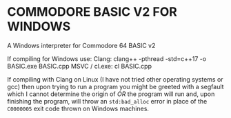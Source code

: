 # COMMODORE BASIC V2 FOR WINDOWS

A Windows interpreter for Commodore 64 BASIC v2

If compiling for Windows use:
  Clang: clang++ -pthread -std=c++17 -o BASIC.exe BASIC.cpp
  MSVC / cl.exe: cl BASIC.cpp
  
If compiling with Clang on Linux (I have not tried other operating systems or gcc) then upon trying to run a program you might be greeted with a segfault which I cannot determine the origin of _OR_ the program will run and, upon finishing the program, will throw an `std:bad_alloc` error in place of the `C0000005` exit code thrown on Windows machines.